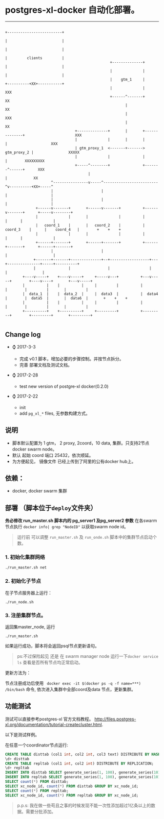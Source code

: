 # postgres-xl-docker 自动化部署。
-------

 


```                                                                                                    
                                                                                                    +-------------------------+
                                                                                                    |                         |
                                                                                                    |                         |
                                                                                                    |         clients         |
                                                +--------------+                                    |                         |
                                                |              |                                    |                         |
                                                |    gtm_1     |                                    +----------+XX+-----------+
                                                |              |                                              XXX
                                                +------^-------+                                             XX
                                                       |                                                    XX
                                                       |                                                 XXX
                                                       |                                                XX
                                +--------------+       |       +--------------+                       XXX
                                |              |       |       |              |                    XXX
                                | gtm_proxy_1  <-------+------->  gtm_proxy_2 |                XXXXX
                                |              |               |              |        XXXXXXXXX
                                +-----^--------+               +-------^------+      XXX
                                      |                                |            XX
                     ^----------------v-----^-------------------------^v----------+XX+-----^
                     |                      |                         |                    |
                     |                      |                         |                    |
              +------v-------+       +------v-------+          +------v-------+      +-----v--------+
              |              |       |              |          |              |      |              |
              |   coord_1    |       |   coord_2    |          |   coord_3    |      |    coord_4   |        +    +    +
              |              |       |              |          |              |      |              |
              +------+-------+       +------+-------+          +------+-------+      +------+-------+
                     |                      |                         |                     |
             +-------+-------+--------------+--+------------------+---+---------------+-----+----------+
             |               |                 |                  |                   |                |
        +----v-----+    +----v-----+     +-----v---+          +---v-----+        +----v----+       +---v-----+
        |          |    |          |     |         |          |         |        |         |       |         |
        |  data_1  |    |  data_2  |     |  data3  |          |  data4  |        |  data5  |       |  data6  |       +    +    +
        |          |    |          |     |         |          |         |        |         |       |         |
        +----------+    +----------+     +---------+          +---------+        +---------+       +---------+


```

## Change log
- ️⌚️ 2017-3-3
    - 完成 v0.1 脚本，增加必要的步骤控制。并按节点拆分。
    - 完善 部署文档及测试文档。


- ️⌚️ 2017-2-28
    - test new version of postgre-xl docker(0.2.0)

- ️⌚️ 2017-2-22
    - init 
    - add `pg_xl_*` files, 无参数构建方式。

## 说明
- 脚本默认配置为 1 gtm， 2 proxy, 2coord，10 data, 集群。只支持2节点 docker swarm 
node。
- 默认 起始 coord 端口 25432，依次顺延。
- 为方便起见， 镜像文件 已经上传到了阿里的公有docker hub上。

## 依赖：

- docker, docker swarm 集群


## 部署 （脚本位于`deploy`文件夹）

**务必修改 run_master.sh 脚本内的 pg_server1 及pg_server2 参数**
在各swarm 节点执行 `docker info| grep "NodeID"` 以获取swarm node id。
> 运行前 可以调整 `run_master.sh` 及 `run_onde.sh` 脚本中的集群节点启动个数。 


### 1. 初始化集群网络
```bash
./run_master.sh net
```
### 2. 初始化子节点

在子节点服务器上运行：
```
./run_node.sh
```

### 3. 注册集群节点。
返回集master_node, 运行
```
./run_master.sh
```
如果运行成功，脚本将会返回psql节点更新语句。

> ps:不过保险起见 还是 在 swarm manager node 运行一下`docker service ls` 查看是否所有节点均正常启动。

更新方法为：

节点注册成功后使用 ` docker exec -it $(docker ps -q -f name=***) /bin/bash` 命令, 依次进入集群中全部coord及data 节点，更新集群。







## 功能测试

测试可以直接参考postgres-xl 官方文档教程。
<http://files.postgres-xl.org/documentation/tutorial-createcluster.html>.

以下是测试样例。

在任意一个coordinator节点运行:

```sql
CREATE TABLE disttab (col1 int, col2 int, col3 text) DISTRIBUTE BY HASH(col1);
\d+ disttab
CREATE TABLE repltab (col1 int, col2 int) DISTRIBUTE BY REPLICATION;
\d+ repltab
INSERT INTO disttab SELECT generate_series(1, 100), generate_series(101, 200), 'foo';
INSERT INTO repltab SELECT generate_series(1, 100), generate_series(101, 200);
SELECT count(*) FROM disttab;
SELECT xc_node_id, count(*) FROM disttab GROUP BY xc_node_id;
SELECT count(*) FROM repltab;
SELECT xc_node_id, count(*) FROM repltab GROUP BY xc_node_id;
```

> p.p.s: 我在做一些苟且之事的时候发现不能一次性添加超过1亿条以上的数据。需要分批添加。